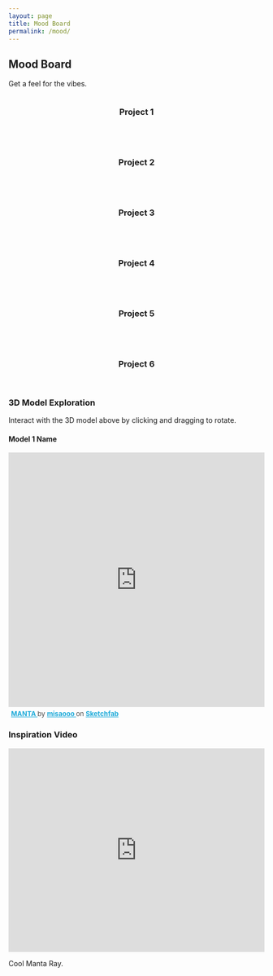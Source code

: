 ```yaml
---
layout: page
title: Mood Board
permalink: /mood/
---
```


## Mood Board

Get a feel for the vibes.

<div class="row">
  <div class="col-4 col-12-mobile">
    <article class="item">
      <a href="#" class="image fit"><img src="{{ site.baseurl }}/images/images.jpeg" alt="" /></a>
      <header><h3>Project 1</h3></header>
    </article>
    <article class="item">
      <a href="#" class="image fit"><img src="{{ site.baseurl }}/images/mantaray_real.jpeg" alt="" /></a>
      <header><h3>Project 2</h3></header>
    </article>
  </div>
  <div class="col-4 col-12-mobile">
    <article class="item">
      <a href="#" class="image fit"><img src="{{ site.baseurl }}/images/MANTARAY.png" alt="" /></a>
      <header><h3>Project 3</h3></header>
    </article>
    <article class="item">
      <a href="#" class="image fit"><img src="{{ site.baseurl }}/images/pic05.jpg" alt="" /></a>
      <header><h3>Project 4</h3></header>
    </article>
  </div>
  <div class="col-4 col-12-mobile">
    <article class="item">
      <a href="#" class="image fit"><img src="{{ site.baseurl }}/images/pic06.jpg" alt="" /></a>
      <header><h3>Project 5</h3></header>
    </article>
    <article class="item">
      <a href="#" class="image fit"><img src="{{ site.baseurl }}/images/pic07.jpg" alt="" /></a>
      <header><h3>Project 6</h3></header>
    </article>
  </div>
  
  <!-- Add STL model viewer -->
  <div class="col-12">
    <h3>3D Model Exploration</h3>
    <div class="stl-viewer-container">
      <script src="https://embed.github.com/view/3d/Ki-D-Talbot/Ki-D-Talbot.github.io/main/models/manta.stl">
      </script>
    </div>
    <p>Interact with the 3D model above by clicking and dragging to rotate.</p>
  </div>
</div>

<!-- Add more models in a grid if you want -->
<div class="row">
  <div class="col-6 col-12-mobile">
    <div class="stl-viewer-container">
      <script src="https://embed.github.com/view/3d/{{ site.github.owner_name }}/{{ site.github.repository_name }}/main/models/model1.stl?height=300&width=100%"></script>
    </div>
    <h4>Model 1 Name</h4>
  </div>
  
<div class="sketchfab-embed-wrapper col-12">
  <iframe 
    title="MANTA"
    width="100%"
    height="500"
    frameborder="0" 
    allowfullscreen
    mozallowfullscreen="true"
    webkitallowfullscreen="true"
    allow="autoplay; fullscreen; xr-spatial-tracking"
    xr-spatial-tracking
    execution-while-out-of-viewport
    execution-while-not-rendered
    web-share
    src="https://sketchfab.com/models/cdc4752c492c43559caa4cfb528000d8/embed">
  </iframe>
  <p style="font-size: 13px; font-weight: normal; margin: 5px; color: #4A4A4A;">
    <a href="https://sketchfab.com/3d-models/manta-cdc4752c492c43559caa4cfb528000d8"
       target="_blank"
       rel="nofollow"
       style="font-weight: bold; color: #1CAAD9;">
      MANTA
    </a>
    by
    <a href="https://sketchfab.com/misaooo"
       target="_blank"
       rel="nofollow"
       style="font-weight: bold; color: #1CAAD9;">
      misaooo
    </a>
    on
    <a href="https://sketchfab.com"
       target="_blank"
       rel="nofollow"
       style="font-weight: bold; color: #1CAAD9;">
      Sketchfab
    </a>
  </p>
</div>

<div class="col-12">
  <h3>Inspiration Video</h3>
  <div class="video-container">
    <iframe 
      width="100%" 
      height="400" 
      src="https://www.youtube.com/embed/hm5HRO3XQ_8" 
      frameborder="0" 
      allow="accelerometer; autoplay; clipboard-write; encrypted-media; gyroscope; picture-in-picture" 
      allowfullscreen>
    </iframe>
  </div>
  <p>Cool Manta Ray.</p>
</div>
